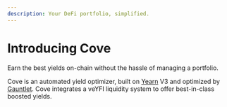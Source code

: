 ```yaml
---
description: Your DeFi portfolio, simplified.
---
```


# Introducing Cove

Earn the best yields on-chain without the hassle of managing a portfolio.

Cove is an automated yield optimizer, built on [Yearn](https://yearn.fi/) V3 and optimized by [Gauntlet](https://www.gauntlet.xyz/). Cove integrates a veYFI liquidity system to offer best-in-class boosted yields.
